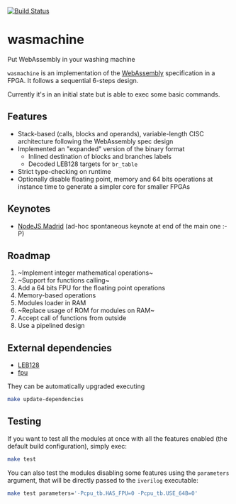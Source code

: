 [![Build Status](https://travis-ci.org/piranna/wasmachine.svg?branch=master)](https://travis-ci.org/piranna/wasmachine)

# wasmachine

Put WebAssembly in your washing machine

`wasmachine` is an implementation of the [WebAssembly](http://webassembly.org) specification in a FPGA.
It follows a sequential 6-steps design.

Currently it's in an initial state but is able to exec some basic commands.

## Features

- Stack-based (calls, blocks and operands), variable-length CISC architecture
  following the WebAssembly spec design
- Implemented an "expanded" version of the binary format
  - Inlined destination of blocks and branches labels
  - Decoded LEB128 targets for `br_table`
- Strict type-checking on runtime
- Optionally disable floating point, memory and 64 bits operations at instance
  time to generate a simpler core for smaller FPGAs

## Keynotes

- [NodeJS Madrid](https://www.todojs.com/web-assembly-workshop-by-dan-callahan)
  (ad-hoc spontaneous keynote at end of the main one :-P)

## Roadmap

1. ~Implement integer mathematical operations~
2. ~Support for functions calling~
3. Add a 64 bits FPU for the floating point operations
4. Memory-based operations
5. Modules loader in RAM
6. ~Replace usage of ROM for modules on RAM~
7. Accept call of functions from outside
8. Use a pipelined design

## External dependencies

- [LEB128](https://github.com/piranna/LEB128)
- [fpu](https://github.com/dawsonjon/fpu)

They can be automatically upgraded executing

```sh
make update-dependencies
```

## Testing

If you want to test all the modules at once with all the features enabled (the
default build configuration), simply exec:

```sh
make test
```

You can also test the modules disabling some features using the `parameters`
argument, that will be directly passed to the `iverilog` executable:

```sh
make test parameters='-Pcpu_tb.HAS_FPU=0 -Pcpu_tb.USE_64B=0'
```
